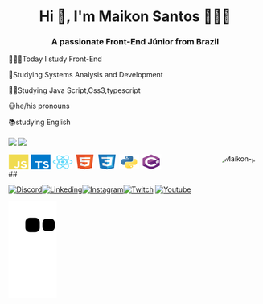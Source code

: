 <h1 align="center">Hi 👋, I'm Maikon Santos 👨🏽‍🎓</h1>
<h3 align="center">A passionate Front-End Júnior from Brazil</h3>

👨🏽‍🎓Today I study Front-End

🚀Studying Systems Analysis and Development

👩‍💻Studying Java Script,Css3,typescript

😃he/his pronouns

📚studying English

<img align="center" src="https://github-readme-stats.vercel.app/api?username=DevMaikon1997&show_icons=True&theme=radical&include_all_commits=true&count_private=true"/>
 <img align="center" src="https://github-readme-stats.vercel.app/api/top-langs/?username=DevMaikon1997&layout=compact&langs_count=7&theme=radical"/>

<div style="display: inline_block"><br>
  <img align="center" alt="Maikon-Js" height="30" width="40" src="https://raw.githubusercontent.com/devicons/devicon/master/icons/javascript/javascript-plain.svg">
  <img align="center" alt="Maikon-Ts" height="30" width="40" src="https://raw.githubusercontent.com/devicons/devicon/master/icons/typescript/typescript-plain.svg">
  <img align="center" alt="Maikon-React" height="30" width="40" src="https://raw.githubusercontent.com/devicons/devicon/master/icons/react/react-original.svg">
  <img align="center" alt="Maikon-HTML" height="30" width="40" src="https://raw.githubusercontent.com/devicons/devicon/master/icons/html5/html5-original.svg">
  <img align="center" alt="Maikon-CSS" height="30" width="40" src="https://raw.githubusercontent.com/devicons/devicon/master/icons/css3/css3-original.svg">
  <img align="center" alt="Maikon-Python" height="30" width="40" src="https://raw.githubusercontent.com/devicons/devicon/master/icons/python/python-original.svg">
  <img align="center" alt="Maikon-Csharp" height="30" width="40" src="https://raw.githubusercontent.com/devicons/devicon/master/icons/csharp/csharp-original.svg">
 <img align="right" alt="Maikon-pic" height="200" style="border-radius:60px;" src="https://i.picasion.com/pic92/4c48e160a4eeb62bc43219d778fd16bd.gif">
</div>
  ##
<div> 

[![Discord](https://img.shields.io/badge/Discord-7289DA?style=for-the-badge&logo=discord&logoColor=white)](https://discord.com/channels/@me)[![Linkeding](https://img.shields.io/badge/LinkedIn-0077B5?style=for-the-badge&logo=linkedin&logoColor=white)](https://www.linkedin.com/in/maikon-pereira-dos-santos-164b50207/)[![Instagram](https://img.shields.io/badge/Instagram-E4405F?style=for-the-badge&logo=instagram&logoColor=white)](https://www.instagram.com/maikonpereira97/)[![Twitch](https://img.shields.io/badge/Twitch-9146FF?style=for-the-badge&logo=twitch&logoColor=white)](https://www.twitch.tv/devmaikon)
[![Youtube](https://img.shields.io/badge/YouTube-FF0000?style=for-the-badge&logo=youtube&logoColor=white
)](https://www.youtube.com/channel/UClw23SOW9zdnEyb-LmX_9Rw)

 ![snake gif](https://github.com/DevMaikon1997/DevMaikon1997/blob/output/github-contribution-grid-snake.svg)
